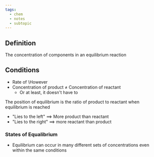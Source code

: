 ```yaml
---
tags:
  - chem
  - notes
  - subtopic
---
```

## Definition
The concentration of components in an equilibrium reaction

## Conditions
- Rate of \However
- Concentration of product $\ne$ Concentration of reactant 
	- Or at least, it doesn't have to

The position of equilibrium is the ratio of product to reactant when equilibrium is reached
- "Lies to the left" $\implies$ More product than reactant
- "Lies to the right" $\implies$ more reactant than product

### States of Equalibrium
- Equilibrium can occur in many different sets of concentrations even within the same conditions